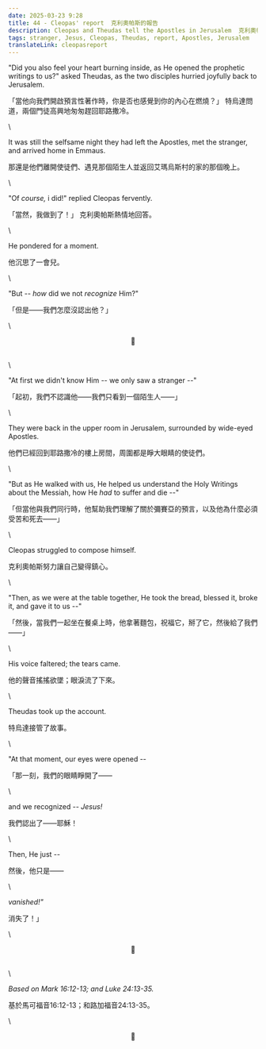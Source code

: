 ```yaml
---
date: 2025-03-23 9:28
title: 44 - Cleopas' report  克利奧帕斯的報告
description: Cleopas and Theudas tell the Apostles in Jerusalem  克利奧帕斯和特烏達告訴耶路撒冷的使徒們
tags: stranger, Jesus, Cleopas, Theudas, report, Apostles, Jerusalem
translateLink: cleopasreport
---
```


"Did you also feel your heart burning inside, as He opened the prophetic writings to us?" asked Theudas, as the two disciples hurried joyfully back to Jerusalem.

「當他向我們開啟預言性著作時，你是否也感覺到你的內心在燃燒？」 特烏達問道，兩個門徒高興地匆匆趕回耶路撒冷。

\

It was still the selfsame night they had left the Apostles, met the stranger, and arrived home in Emmaus. 

那還是他們離開使徒們、遇見那個陌生人並返回艾瑪烏斯村的家的那個晚上。

\

"Of *course,* i did!" replied Cleopas fervently. 

「當然，我做到了！」 克利奧帕斯熱情地回答。

\

He pondered for a moment. 

他沉思了一會兒。

\

"But -- *how* did we not *recognize* Him?"

「但是——我們怎麼沒認出他？」

\

<center>💠</center>

\
\

"At first we didn't know Him -- we only saw a stranger --"

「起初，我們不認識他——我們只看到一個陌生人——」

\

They were back in the upper room in Jerusalem, surrounded by wide-eyed Apostles.

他們已經回到耶路撒冷的樓上房間，周圍都是睜大眼睛的使徒們。

\

"But as He walked with us, He helped us understand the Holy Writings about the Messiah, how He *had* to suffer and die --"

「但當他與我們同行時，他幫助我們理解了關於彌賽亞的預言，以及他為什麼必須受苦和死去——」

\

Cleopas struggled to compose himself.

克利奧帕斯努力讓自己變得鎮心。

\

"Then, as we were at the table together, He took the bread, blessed it, broke it, and gave it to us --"

「然後，當我們一起坐在餐桌上時，他拿著麵包，祝福它，掰了它，然後給了我們——」

\

His voice faltered; the tears came.

他的聲音搖搖欲墜；眼淚流了下來。

\

Theudas took up the account.

特烏達接管了故事。

\

"At that moment, our eyes were opened -- 

「那一刻，我們的眼睛睜開了——

\

and we recognized -- *Jesus!*

我們認出了——耶穌！

\

Then, He just --

然後，他只是——

\

*vanished!"*

消失了！」

\

<center>💠</center>

\
\

*Based on Mark 16:12-13; and Luke 24:13-35.*

基於馬可福音16:12-13；和路加福音24:13-35。

\

<center>💠</center>
